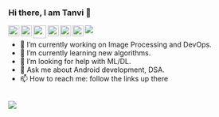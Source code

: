 ### Hi there, I am Tanvi 👋
<a href="https://www.linkedin.com/in/tanvi-wakade/">
  <img align="left" alt="Tanvi's LinkedIn" width="22px" src="https://cdn.jsdelivr.net/npm/simple-icons@v3/icons/linkedin.svg" />
</a>
<a href="https://github.com/Tanvie">
  <img align="left" alt="Tanvi's Github" width="22px" src="https://cdn.jsdelivr.net/npm/simple-icons@v3/icons/github.svg" />
</a>
<a href="mailto:tanviee09@gmail.com">
  <img align="left" width="26px" src="https://cdn.jsdelivr.net/npm/simple-icons@v3/icons/gmail.svg"/>
</a>
<a href="https://twitter.com/TanviWakade">
  <img align="left" alt="Tanvi's Twitter" width="22px" src="https://cdn.jsdelivr.net/npm/simple-icons@v3/icons/twitter.svg" />
</a>
<a href="https://www.instagram.com/tanviee09/">
  <img align="left" alt="Tanvi's Instagram" width="22px" src="https://cdn.jsdelivr.net/npm/simple-icons@v3/icons/instagram.svg" />
</a>

<a href="https://medium.com/@tanvie/">
  <img align="left" alt="Tanvi's Medium" width="22px" src="https://cdn.jsdelivr.net/npm/simple-icons@v3/icons/medium.svg" />
</a>

![](https://komarev.com/ghpvc/?username=Tanvie&style=flat-square)

- 🔭 I’m currently working on Image Processing and DevOps.
- 🌱 I’m currently learning new algorithms.
- 🤔 I’m looking for help with ML/DL.
- 💬 Ask me about Android development, DSA.
- 📫 How to reach me: follow the links up there

</br>


<a href="https://github.com/Tanvie">
 <img align="center" src="https://github-readme-stats.vercel.app/api?username=Tanvie&theme=dark&count_private=true&show_icons=true alt="Tanvie's GitHub Stats"/>
</a>


